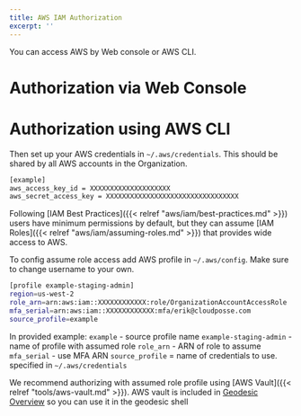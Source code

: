 ```yaml
---
title: AWS IAM Authorization
excerpt: ''
---
```


You can access AWS by Web console or AWS CLI.

# Authorization via Web Console

# Authorization using AWS CLI

Then set up your AWS credentials in `~/.aws/credentials`. This should be shared by all AWS accounts in the Organization.

```bash
[example]
aws_access_key_id = XXXXXXXXXXXXXXXXXXXX
aws_secret_access_key = XXXXXXXXXXXXXXXXXXXXXXXXXXXXXXXXX
```

Following [IAM Best Practices]({{< relref "aws/iam/best-practices.md" >}}) users have minimum permissions by default, but they can assume [IAM Roles]({{< relref "aws/iam/assuming-roles.md" >}}) that provides wide access to AWS.

To config assume role access add AWS profile in `~/.aws/config`. Make sure to change username to your own.

```bash
[profile example-staging-admin]
region=us-west-2
role_arn=arn:aws:iam::XXXXXXXXXXXX:role/OrganizationAccountAccessRole
mfa_serial=arn:aws:iam::XXXXXXXXXXXX:mfa/erik@cloudposse.com
source_profile=example
```

In provided example: `example` - source profile name `example-staging-admin` - name of profile with assumed role `role_arn` - ARN of role to assume `mfa_serial` - use MFA ARN `source_profile` = name of credentials to use. specified in `~/.aws/credentials`

We recommend authorizing with assumed role profile using [AWS Vault]({{< relref "tools/aws-vault.md" >}}). AWS vault is included in [Geodesic Overview](/geodesic) so you can use it in the geodesic shell
